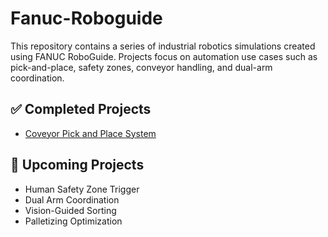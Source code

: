 # Fanuc-Roboguide

This repository contains a series of industrial robotics simulations created using FANUC RoboGuide. Projects focus on automation use cases such as pick-and-place, safety zones, conveyor handling, and dual-arm coordination.

## ✅ Completed Projects

- [Coveyor Pick and Place System](https://github.com/ObinnaNdbs/Fanuc-Roboguide/tree/main/Conveyor%20Pick-and-Place)

## 📅 Upcoming Projects

- Human Safety Zone Trigger
- Dual Arm Coordination
- Vision-Guided Sorting
- Palletizing Optimization
